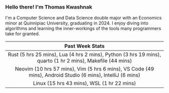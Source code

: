 
### Hello there! I'm Thomas Kwashnak

I'm a Computer Science and Data Science double major with an Economics
minor at Quinnipiac University, graduating in 2024.
I enjoy diving into algorithms and learning the inner-workings of the tools
many programmers take for granted.

| Past Week Stats |
| :---: |
| Rust (5 hrs 25 mins), Lua (4 hrs 2 mins), Python (3 hrs 19 mins), quarto (1 hr 2 mins), Makefile (44 mins) |
| Neovim (10 hrs 57 mins), Vim (5 hrs 6 mins), VS Code (49 mins), Android Studio (6 mins), IntelliJ (6 mins) |
| Linux (15 hrs 43 mins), WSL (1 hr 22 mins) |

